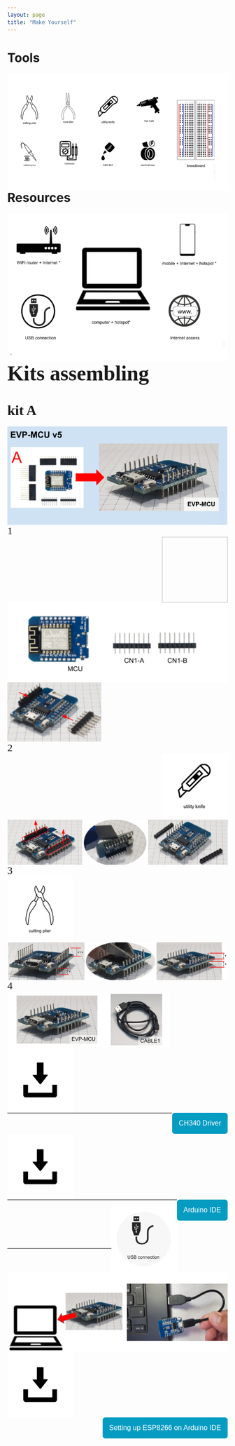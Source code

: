 ```yaml
---
layout: page
title: "Make Yourself"
---
```




<h1>Tools</h1>

<p><img style="float: left; margin-right: 200px;" src="/photos/LV-IMG-027-v3 Tools (EN).png"></p>
<br/><br/>

----
<h1>Resources</h1>

<p><img style="float: left; margin-right: 200px;" src="/photos/LV-IMG-028-v1 Resources.png"></p>
<br/><br/>

----
<p><font size="7" face="Verdana" style="float:">
<h1>Kits assembling</h1>
</font></p>


<p><font size="6" face="Verdana" style="float:">
<h1>kit A</h1>
</font></p>

<p><img style="float: left; margin-right: 500px;" src="/photos/LV-IMG-036 20-0200 Kit A parts-assembled.png"></p>
<br/><br/>


<p><font size="5" face="Verdana" style="float: left; margin-right: 500px;">
1 
</font></p>

<p><img style="float: right; src="/photos/solda.png" height = 150px width = 150px></p>
<br/><br/>


<p><img style="float: left; margin-right: 500px;" src="/photos/LV-IMG-117 EVP-MCU assembly parts Step1.png"></p>
<br/><br/>

<p><img style="float: left; margin-right: 500px;" src="/photos/KIT A/1.png"></p>
<br/><br/>


<p><font size="5" face="Verdana" style="float: left; margin-right: 500px;">
2 
</font></p>
<p><img style="float: right;" src="/photos/estilete.png" height = 150px width = 150px></p>
<br/><br/>


<p><img style="float: left; margin-right: 500px;" src="/photos/KIT A/2.png"></p>
<br/><br/>


<p><font size="5" face="Verdana" style="float: left; margin-right: 500px;">
3
</font></p>
<p><img style="float: left; margin-right: 500px;" src="/photos/alicate.png"></p>
<br/><br/>
<p><img style="float: left; margin-right: 500px;" src="/photos/KIT A/3.png"></p>
<br/><br/>


<p><font size="5" face="Verdana" style="float: left; margin-right: 500px;">
4
</font></p>
<p><img style="float: left; margin-right: 500px;" src="/photos/KIT A/4.png"></p>
<br/><br/>


----
<p><img style="float: left; margin-right: 500px;" src="/photos/down.png" height = 150px width = 150px></p>
<br/><br/>


<form action="https://www.wemos.cc/en/latest/ch340_driver.html">
<button name="button" style="background: #069cc2; border-radius: 6px; padding: 15px; cursor: pointer; color: #fff; border: none; font-size: 16px; float: right;" >CH340 Driver </button>
</form>

----
<p><img style="float: left; margin-right: 500px;" src="/photos/down.png" height = 150px width = 150px></p>
<br/><br/>


<form action="https://www.arduino.cc/en/software">
<button name="button" style="background: #069cc2; border-radius: 6px; padding: 15px; cursor: pointer; color: #fff; border: none; font-size: 16px; float: right" > Arduino IDE </button>
</form>

----
<p><img style="float: right;" src="/photos/USB.png" height = 150px width = 150px></p>
<br/><br/>

<p><img style="float: left; margin-right: 500px;" src="/photos/KIT A/5.png"></p>
<br/><br/>

----
<p><img style="float: left; margin-right: 500px;" src="/photos/down.png" height = 150px width = 150px></p>
<br/><br/>


<form action="https://github.com/esp8266/Arduino#installing-with-boards-manager">
<button name="button" style="background: #069cc2; border-radius: 6px; padding: 15px; cursor: pointer; color: #fff; border: none; font-size: 16px; float: right" > Setting up ESP8266 on Arduino IDE </button>
</form>